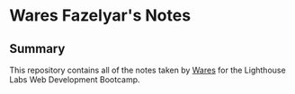 # Wares Fazelyar's Notes

## Summary 

This repository contains all of the notes taken by [Wares](https://github.com/waresfaz) for the Lighthouse Labs Web Development Bootcamp.